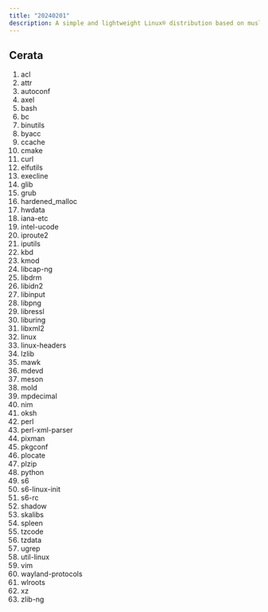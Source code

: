 ```yaml
---
title: "20240201"
description: A simple and lightweight Linux® distribution based on musl libc and toybox
---
```


## Cerata
1. acl
2. attr
3. autoconf
4. axel
5. bash
6. bc
7. binutils
8. byacc
9. ccache
10. cmake
11. curl
12. elfutils
13. execline
14. glib
15. grub
16. hardened_malloc
17. hwdata
18. iana-etc
19. intel-ucode
20. iproute2
21. iputils
22. kbd
23. kmod
24. libcap-ng
25. libdrm
26. libidn2
27. libinput
28. libpng
29. libressl
30. liburing
31. libxml2
32. linux
33. linux-headers
34. lzlib
35. mawk
36. mdevd
37. meson
38. mold
39. mpdecimal
40. nim
41. oksh
42. perl
43. perl-xml-parser
44. pixman
45. pkgconf
46. plocate
47. plzip
48. python
49. s6
50. s6-linux-init
51. s6-rc
52. shadow
53. skalibs
54. spleen
55. tzcode
56. tzdata
57. ugrep
58. util-linux
59. vim
60. wayland-protocols
61. wlroots
62. xz
63. zlib-ng
